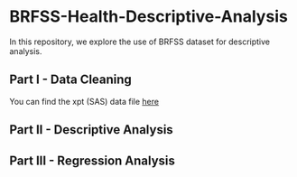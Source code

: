 # BRFSS-Health-Descriptive-Analysis
In this repository, we explore the use of BRFSS dataset for descriptive analysis.

## Part I - Data Cleaning

You can find the xpt (SAS) data file [here](https://www.cdc.gov/brfss/smart/smart_2014.html)

## Part II - Descriptive Analysis

## Part III - Regression Analysis
